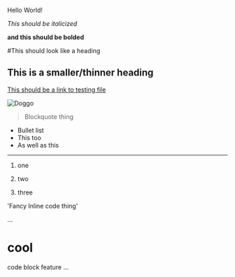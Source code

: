 Hello World!

*This should be italicized*

**and this should be bolded**

#This should look like a heading

## This is a smaller/thinner heading

[This should be a link to testing file](https://jettn.github.io/cse15l-lab-reports/testing.html)

![Doggo](https://www.google.com/url?sa=i&url=https%3A%2F%2Fminiweeniedogs.com%2F&psig=AOvVaw2Cxt-Xwkgc4H65wDMgg_An&ust=1673561380533000&source=images&cd=vfe&ved=0CA8QjRxqFwoTCOilhqbEwPwCFQAAAAAdAAAAABAD)

> Blockquote thing

* Bullet list
* This too
* As well as this

---

1. one
2) two
3. three

'Fancy Inline code thing'

...
# cool 
code
block
feature
...
